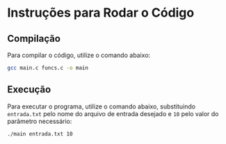# Instruções para Rodar o Código

## Compilação

Para compilar o código, utilize o comando abaixo:

```sh
gcc main.c funcs.c -o main
```

## Execução

Para executar o programa, utilize o comando abaixo, substituindo `entrada.txt` pelo nome do arquivo de entrada desejado e `10` pelo valor do parâmetro necessário:

```sh
./main entrada.txt 10
```